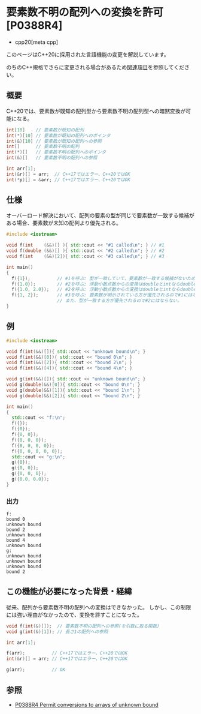 # 要素数不明の配列への変換を許可 [P0388R4]

* cpp20[meta cpp]

<!-- start lang caution -->

このページはC++20に採用された言語機能の変更を解説しています。

のちのC++規格でさらに変更される場合があるため[関連項目](#relative-page)を参照してください。

<!-- last lang caution -->

## 概要

C++20では、要素数が既知の配列型から要素数不明の配列型への暗黙変換が可能になる。

```cpp
int[10]    // 要素数が既知の配列
int(*)[10] // 要素数が既知の配列へのポインタ
int(&)[10] // 要素数が既知の配列への参照
int[]      // 要素数不明の配列
int(*)[]   // 要素数不明の配列へのポインタ
int(&)[]   // 要素数不明の配列への参照
```

```cpp
int arr[1];
int(&r)[] = arr;  // C++17ではエラー、C++20ではOK
int(*p)[] = &arr; // C++17ではエラー、C++20ではOK
```

## 仕様

オーバーロード解決において、配列の要素の型が同じで要素数が一致する候補がある場合、要素数が未知の配列より優先される。

```cpp example
#include <iostream>

void f(int    (&&)[] ){ std::cout << "#1 called\n"; } // #1
void f(double (&&)[] ){ std::cout << "#2 called\n"; } // #2
void f(int    (&&)[2]){ std::cout << "#3 called\n"; } // #3

int main()
{
  f({1});          // #1を呼ぶ: 型が一致していて、要素数が一致する候補がないため#1になる。
  f({1.0});        // #2を呼ぶ: 浮動小数点数からの変換はdoubleとintならdoubleが選ばれる。
  f({1.0, 2.0});   // #2を呼ぶ: 浮動小数点数からの変換はdoubleとintならdoubleが選ばれる。
  f({1, 2});       // #3を呼ぶ: 要素数が明示されている方が優先されるので#1にはならない。
                   // また、型が一致する方が優先されるので#2にはならない。
}
```

## 例
```cpp example
#include <iostream>

void f(int(&&)[]){ std::cout << "unknown bound\n"; }
void f(int(&&)[0]){ std::cout << "bound 0\n"; }
void f(int(&&)[2]){ std::cout << "bound 2\n"; }
void f(int(&&)[4]){ std::cout << "bound 4\n"; }

void g(int(&&)[]){ std::cout << "unknown bound\n"; }
void g(double(&&)[0]){ std::cout << "bound 0\n"; }
void g(double(&&)[1]){ std::cout << "bound 1\n"; }
void g(double(&&)[2]){ std::cout << "bound 2\n"; }

int main()
{
  std::cout << "f:\n";
  f({});
  f({0});
  f({0, 0});
  f({0, 0, 0});
  f({0, 0, 0, 0});
  f({0, 0, 0, 0, 0});
  std::cout << "g:\n";
  g({0});
  g({0, 0});
  g({0, 0, 0});
  g({0.0, 0.0});
}
```

### 出力
```
f:
bound 0
unknown bound
bound 2
unknown bound
bound 4
unknown bound
g:
unknown bound
unknown bound
unknown bound
bound 2
```

## この機能が必要になった背景・経緯

従来、配列から要素数不明の配列への変換はできなかった。
しかし、この制限には強い理由がなかったので、変換を許すことになった。

```cpp
void f(int(&)[]);  // 要素数不明の配列への参照(を引数に取る関数)
void g(int(&)[1]); // 長さ1の配列への参照

int arr[1];

f(arr);          // C++17ではエラー、C++20ではOK
int(&r)[] = arr; // C++17ではエラー、C++20ではOK

g(arr);          // OK
```

## 参照

* [P0388R4 Permit conversions to arrays of unknown bound](http://www.open-std.org/jtc1/sc22/wg21/docs/papers/2019/p0388r4.html)
